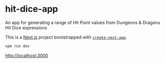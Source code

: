 # hit-dice-app

An app for generating a range of Hit Point values from Dungeons &amp; Dragons Hit Dice expressions

This is a [Next.js](https://nextjs.org) project bootstrapped with [`create-next-app`](https://nextjs.org/docs/app/api-reference/cli/create-next-app).

```bash
npm run dev
```

[http://localhost:3000](http://localhost:3000)